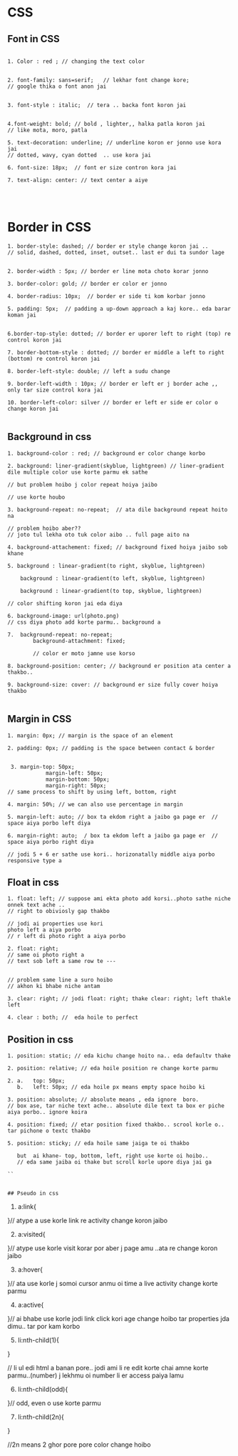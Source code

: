 # CSS

## Font in CSS

```

1. Color : red ; // changing the text color


2. font-family: sans=serif;   // lekhar font change kore;
// google thika o font anon jai


3. font-style : italic;  // tera .. backa font koron jai


4.font-weight: bold; // bold , lighter,, halka patla koron jai  
// like mota, moro, patla

5. text-decoration: underline; // underline koron er jonno use kora jai
// dotted, wavy, cyan dotted  .. use kora jai

6. font-size: 18px;  // font er size contron kora jai

7. text-align: center: // text center a aiye




```

# Border in CSS

```
1. border-style: dashed; // border er style change koron jai .. 
// solid, dashed, dotted, inset, outset.. last er dui ta sundor lage


2. border-width : 5px; // border er line mota choto korar jonno

3. border-color: gold; // border er color er jonno

4. border-radius: 10px;  // border er side ti kom korbar jonno

5. padding: 5px;  // padding a up-down approach a kaj kore.. eda barar koman jai


6.border-top-style: dotted; // border er uporer left to right (top) re control koron jai

7. border-bottom-style : dotted; // border er middle a left to right (bottom) re control koron jai

8. border-left-style: double; // left a sudu change

9. border-left-width : 10px; // border er left er j border ache ,, only tar size control kora jai

10. border-left-color: silver // border er left er side er color o change koron jai 


```


## Background in css

```
1. background-color : red; // background er color change korbo

2. background: liner-gradient(skyblue, lightgreen) // liner-gradient dile multiple color use korte parmu ek sathe

// but problem hoibo j color repeat hoiya jaibo

// use korte houbo

3. background-repeat: no-repeat;  // ata dile background repeat hoito na

// problem hoibo aber??
// joto tul lekha oto tuk color aibo .. full page aito na

4. background-attachement: fixed; // background fixed hoiya jaibo sob khane

5. background : linear-gradient(to right, skyblue, lightgreen)

    background : linear-gradient(to left, skyblue, lightgreen)

    background : linear-gradient(to top, skyblue, lightgreen)

// color shifting koron jai eda diya

6. background-image: url(photo.png)
// css diya photo add korte parmu.. background a

7.  background-repeat: no-repeat;
        background-attachment: fixed;

        // color er moto jamne use korso 

8. background-position: center; // background er position ata center a thakbo.. 

9. background-size: cover: // background er size fully cover hoiya thakbo


```

## Margin in CSS
```
1. margin: 0px; // margin is the space of an element

2. padding: 0px; // padding is the space between contact & border


 3. margin-top: 50px;
            margin-left: 50px;
            margin-bottom: 50px;
            margin-right: 50px;
// same process to shift by using left, bottom, right

4. margin: 50%; // we can also use percentage in margin

5. margin-left: auto; // box ta ekdom right a jaibo ga page er  // space aiya porbo left diya

6. margin-right: auto;  / box ta ekdom left a jaibo ga page er  // space aiya porbo right diya

// jodi 5 + 6 er sathe use kori.. horizonatally middle aiya porbo responsive type a 

```

## Float in css

```
1. float: left; // suppose ami ekta photo add korsi..photo sathe niche onnek text ache ..
// right to obiviosly gap thakbo

// jodi ai properties use kori
photo left a aiya porbo
// r left di photo right a aiya porbo 

2. float: right;
// same oi photo right a
// text sob left a same row te ---


// problem same line a suro hoibo
// akhon ki bhabe niche antam

3. clear: right; // jodi float: right; thake clear: right; left thakle left

4. clear : both; //  eda hoile to perfect 

```

## Position in css

```
1. position: static; // eda kichu change hoito na.. eda defaultv thake

2. position: relative; // eda hoile position re change korte parmu

2. a.   top: 50px;
   b.   left: 50px; // eda hoile px means empty space hoibo ki

3. position: absolute; // absolute means , eda ignore  boro.
// box ase, tar niche text ache.. absolute dile text ta box er piche aiya porbo.. ignore koira   

4. position: fixed; // etar position fixed thakbo.. scrool korle o.. tar pichone o textc thakbo

5. position: sticky; // eda hoile same jaiga te oi thakbo

   but  ai khane- top, bottom, left, right use korte oi hoibo..
   // eda same jaiba oi thake but scroll korle upore diya jai ga

``


## Pseudo in css
```
1. a:link{

}// atype a use korle link re activity change koron jaibo

2. a:visited{

}// atype use korle visit korar por aber j page amu ..ata re change koron jaibo

3. a:hover{

}// ata use korle j somoi cursor anmu oi time a live activity change korte parmu

4. a:active{

}// ai bhabe use korle jodi link click kori age  change hoibo tar properties jda dimu.. tar por kam korbo

5. li:nth-child(1){

}

// li ul edi html a banan pore.. jodi ami li re edit korte chai amne korte parmu..(number) j lekhmu oi number li er access paiya lamu

6. li:nth-child(odd){

}// odd, even o use korte parmu

7. li:nth-child(2n){

}

//2n means 2 ghor pore pore color change hoibo

```